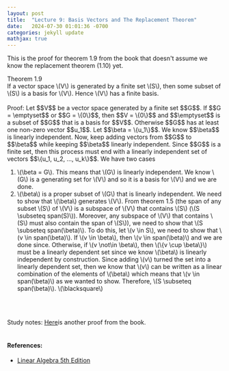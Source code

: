 ```yaml
---
layout: post
title:  "Lecture 9: Basis Vectors and The Replacement Theorem"
date:   2024-07-30 01:01:36 -0700
categories: jekyll update
mathjax: true
---
```

This is the proof for theorem 1.9 from the book that doesn't assume we know the replacement theorem (1.10) yet.
<div class="purdiv">
Theorem 1.9
</div>
<div class="purbdiv">
If a vector space \(V\) is generated by a finite set \(S\), then some subset of \(S\) is a basis for \(V\). Hence \(V\) has a finite basis.
</div>
<br>
Proof: Let $$V$$ be a vector space generated by a finite set $$G$$. If $$G = \emptyset$$ or $$G = \{0\}$$, then $$V = \{0\}$$ and $$\emptyset$$ is a subset of $$G$$ that is a basis for $$V$$. Otherwise $$G$$ has at least one non-zero vector $$u_1$$. Let $$\beta = \{u_1\}$$. We know $$\beta$$ is linearly independent. Now, keep adding vectors from $$G$$ to $$\beta$$ while keeping $$\beta$$ linearly independent. Since $$G$$ is a finite set, then this process must end with a linearly independent set of vectors $$\{u_1, u_2, ..., u_k\}$$. We have two cases
<ol>
	<li>\(\beta = G\). This means that \(G\) is linearly independent. We know \(G\) is a generating set for \(V\) and so it is a basis for \(V\) and we are done.</li>
	<li>\(\beta\) is a proper subset of \(G\) that is linearly independent. We need to show that \(\beta\) generates \(V\). From theorem 1.5 (the span of any subset \(S\) of \(V\) is a subspace of \(V\) that contains \(S\) (\(S \subseteq span(S)\)). Moreover, any subspace of \(V\) that contains \(S\) must also contain the span of \(S\)), we need to show that \(S \subseteq span(\beta)\). To do this, let \(v \in S\), we need to show that \(v \in span(\beta)\). If \(v \in \beta\), then \(v \in span(\beta)\) and we are done since. Otherwise, if \(v \not\in \beta\), then \(\{v \cup \beta\}\) must be a linearly dependent set since we know \(\beta\) is linearly independent by construction. Since adding \(v\) turned the set into a linearly dependent set, then we know that \(v\) can be written as a linear combination of the elements of \(\beta\) which means that \(v \in span(\beta)\) as we wanted to show. Therefore, \(S \subseteq span(\beta)\). \(\blacksquare\) </li>
</ol>
<br>
<br>

Study notes: <a href="">Here</a>is another proof from the book.
<br>
<br>
<!------------------------------------------------------------------------------------>
<h4><b>References:</b></h4>
<ul>
<li><a href="https://www.amazon.com/Linear-Algebra-5th-Stephen-Friedberg/dp/0134860241/ref=tmm_hrd_swatch_0?_encoding=UTF8&qid=&sr=">Linear Algebra 5th Edition</a></li>
</ul>
























